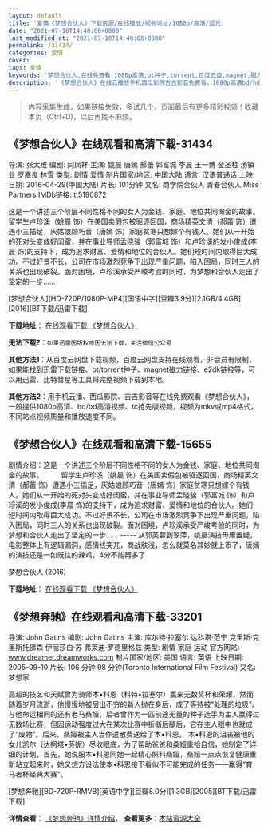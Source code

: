 ```yaml
---
layout: default
title: '爱情《梦想合伙人》下载资源/在线播放/视频地址/1080p/高清/蓝光'
date: "2021-07-10T14:40:08+0800"
last_modified_at: "2021-07-10T14:40:08+0800"
permalink: /31434/
categories: 爱情
cover:
tags: 爱情
keywords: '梦想合伙人,在线免费看,1080p高清,bt种子,torrent,百度云盘,magnet,磁力链,迅雷下载资源'
description: '《梦想合伙人》在线云播放手机西瓜影院吉吉影音免费看，1080p高清bd/hd未删减完整版和tc抢先枪版，mkv/mp4格式，附带bt/torrent种子、magnet/磁力链、百度云盘、网盘资源迅雷下载链接'
---
```


>内容采集生成，如果链接失效，多试几个，页面最后有更多精彩视频！收藏本页（Ctrl+D)，以后再找不麻烦。


## 《梦想合伙人》在线观看和高清下载-31434

导演: 张太维 编剧: 闫凤祥 主演: 姚晨 唐嫣 郝蕾 郭富城 李晨 王一博 金圣柱 汤镇业 罗嘉良 林雪 类型: 剧情 爱情 制片国家/地区: 中国大陆 语言: 汉语普通话 上映日期: 2016-04-29(中国大陆) 片长: 101分钟 又名: 商学院合伙人 青春合伙人 Miss Partners IMDb链接: tt5190872

这是一个讲述三个阶层不同性格不同的女人为金钱、家庭、地位共同淘金的故事。 留学生卢珍溪（姚晨 饰）在美国卖假包被驱逐回国，商场精英文清（郝蕾 饰）遭遇小三插足，灰姑娘顾巧音（唐嫣 饰）家庭贫寒只想嫁个有钱人。她们从一开始的死对头变成好闺蜜，并在事业导师孟晓骏（郭富城 饰）和卢珍溪的发小俊成(李晨 饰)的支持下，成为追求财富、爱情和地位的合伙人。她们短时间内取得巨大成功。不过好景不长，公司在市场激烈竞争下出现严重问题，陷入困局，同时三人的关系也出现破裂。面对困境，卢珍溪承受严峻考验的同时，为梦想和合伙人走出了坚定的一步……


[梦想合伙人][HD-720P/1080P-MP4][国语中字][豆瓣3.9分][2.1GB/4.4GB][2016][BT下载/迅雷下载]

**下载地址**： [在线观看下载 《梦想合伙人》](https://www.btdx8.com/torrent/miss_partners_2016.html) 


**无法下载?**：`如果迅雷因版权原因无法下载，关注微信公众号 `

**其他方法1**：从百度云网盘下载视频，百度云网盘支持在线观看，非会员有限制，如果能找到迅雷下载链接、bt/torrent种子、magnet磁力链接、e2dk链接等，可以用迅雷、比特彗星等工具将完整视频下载到本地。

**其他方法2**：用手机云播、西瓜影院、吉吉影音等在线免费观看《梦想合伙人》，一般提供1080p高清、hd/bd高清视频、tc抢先版视频，视频为mkv或mp4格式，不同站点视频质量和播放速度不同。


## 《梦想合伙人》在线观看和高清下载-15655

剧情介绍：这是一个讲述三个阶层不同性格不同的女人为金钱、家庭、地位共同淘金的故事。  　　留学生卢珍溪（姚晨 饰）在美国卖假包被驱逐回国，商场精英文清（郝蕾 饰）遭遇小三插足，灰姑娘顾巧音（唐嫣 饰）家庭贫寒只想嫁个有钱人。她们从一开始的死对头变成好闺蜜，并在事业导师孟晓骏（郭富城 饰）和卢珍溪的发小俊成(李晨 饰)的支持下，成为追求财富、爱情和地位的合伙人。她们短时间内取得巨大成功。不过好景不长，公司在市场激烈竞争下出现严重问题，陷入困局，同时三人的关系也出现破裂。面对困境，卢珍溪承受严峻考验的同时，为梦想和合伙人走出了坚定的一步…… ----- 从郭芙蓉到翠萍，姚晨演技毋庸置疑，电影整体上有逻辑漏洞，感情线突兀，商战肤浅，怎么就莫名其妙就上市了，唐嫣的演技还是一如既往的辣鸡，4分不能再多了


梦想合伙人 (2016)

**下载地址**： [在线观看下载 《梦想合伙人》](https://www.btbtdy.me/btdy/dy4482.html) 


## 《梦想奔驰》在线观看和高清下载-33201

导演: John Gatins 编剧: John Gatins 主演: 库尔特·拉塞尔 达科塔·范宁 克里斯·克里斯托佛森 伊丽莎白·苏 弗莱迪·罗德里格兹 类型: 剧情 家庭 运动 官方网站: www.dreamer.dreamworks.com 制片国家/地区: 美国 语言: 英语 上映日期: 2005-09-10 片长: 106 分钟 98 分钟(Toronto International Film Festival) 又名: 梦想家

高超的技艺和天赋曾为骑师本•科恩（科特•拉塞尔）赢来无数奖杯和荣耀，然而随着岁月流逝，他慢慢地被层出不穷的新人抛在身后，成了等待被“处理的垃圾”。与他命运相同的还有老马桑娅，后者曾作为一匹前途无量的种子选手为主人赢得过无数场比赛，但因运动强度过大在某次比赛中折断后腿后，它在主人眼中也就成了“废物”。后来，桑娅被主人当作遣散费送给了本•科恩。 本•科恩的沮丧被他的女儿凯尔（达柯塔•芬妮）尽收眼底，为了帮助爸爸和桑娅重拾自信，她制定了详细的计划，首先，她说服本•科恩同她一起精心照料桑娅，桑娅一点点恢复健康重新站立起来时，她又想方设法使本•科恩接下看似不可能完成的任务——赢得“育马者杯经典大赛”。


[梦想奔驰][BD-720P-RMVB][英语中字][豆瓣8.0分][1.3GB][2005][BT下载/迅雷下载]

**详情查看**： [《梦想奔驰》详情介绍](/movie/33201/)， **查看更多**：[本站资源大全](/movie/t/all/)

